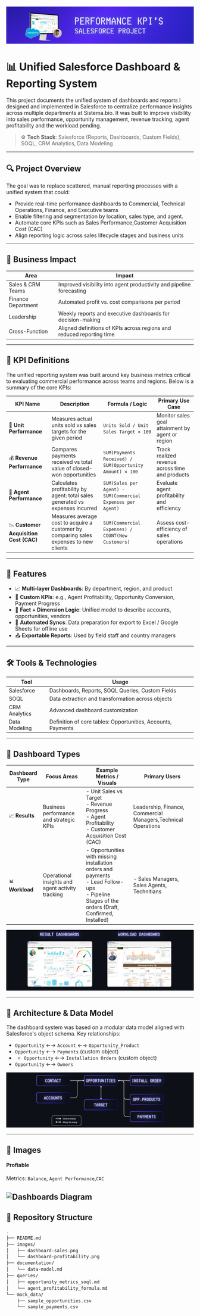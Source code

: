 ![Wallpaper](images/salesforce-project.jpg)
# 📊 Unified Salesforce Dashboard & Reporting System

This project documents the unified system of dashboards and reports I designed and implemented in Salesforce to centralize performance insights across multiple departments at Sistema.bio. It was built to improve visibility into sales performance, opportunity management, revenue tracking, agent profitability and the workload pending.

> ⚙️ **Tech Stack**: Salesforce (Reports, Dashboards, Custom Fields), SOQL, CRM Analytics, Data Modeling

---

## 🔍 Project Overview

The goal was to replace scattered, manual reporting processes with a unified system that could:

- Provide real-time performance dashboards to Commercial, Technical Operations, Finance, and Executive teams
- Enable filtering and segmentation by location, sales type, and agent.
- Automate core KPIs such as Sales Performance,Customer Acquisition Cost (CAC)
- Align reporting logic across sales lifecycle stages and business units

---

## 💼 Business Impact

| Area               | Impact                                                                 |
|--------------------|------------------------------------------------------------------------|
| Sales & CRM Teams  | Improved visibility into agent productivity and pipeline forecasting   |
| Finance Department | Automated profit vs. cost comparisons per period                       |
| Leadership         | Weekly reports and executive dashboards for decision-making            |
| Cross-Function     | Aligned definitions of KPIs across regions and reduced reporting time  |

---

## 📄 KPI Definitions

The unified reporting system was built around key business metrics critical to evaluating commercial performance across teams and regions. Below is a summary of the core KPIs:

| KPI Name                    | Description                                                                                  | Formula / Logic                                                                                   | Primary Use Case                                      |
|-----------------------------|----------------------------------------------------------------------------------------------|----------------------------------------------------------------------------------------------------|--------------------------------------------------------|
| 🎯 **Unit Performance**     | Measures actual units sold vs sales targets for the given period                            | `Units Sold / Unit Sales Target × 100`                                                             | Monitor sales goal attainment by agent or region       |
| 💰 **Revenue Performance**  | Compares payments received vs total value of closed-won opportunities                       | `SUM(Payments Received) / SUM(Opportunity Amount) × 100`                                           | Track realized revenue across time and products        |
| 👤 **Agent Performance**    | Calculates profitability by agent: total sales generated vs expenses incurred               | `SUM(Sales per Agent) - SUM(Commercial Expenses per Agent)`                                       | Evaluate agent profitability and efficiency            |
| 📉 **Customer Acquisition Cost (CAC)** | Measures average cost to acquire a customer by comparing sales expenses to new clients | `SUM(Commercial Expenses) / COUNT(New Customers)`                                                  | Assess cost-efficiency of sales operations             |


---

## 📐 Features

- 📈 **Multi-layer Dashboards**: By department, region, and product
- 🧮 **Custom KPIs**: e.g., Agent Profitability, Opportunity Conversion, Payment Progress
- 🧩 **Fact + Dimension Logic**: Unified model to describe accounts, opportunities, vendors
- 🔗 **Automated Syncs**: Data preparation for export to Excel / Google Sheets for offline use
- 📤 **Exportable Reports**: Used by field staff and country managers

---

## 🛠️ Tools & Technologies

| Tool           | Usage                                                           |
|----------------|------------------------------------------------------------------|
| Salesforce     | Dashboards, Reports, SOQL Queries, Custom Fields                 |
| SOQL           | Data extraction and transformation across objects                |
| CRM Analytics  | Advanced dashboard customization               |
| Data Modeling  | Definition of core tables: Opportunities, Accounts, Payments     |

---


## 🧭 Dashboard Types

| Dashboard Type       | Focus Areas                                                                                                  | Example Metrics / Visuals                                                                                  | Primary Users                                     |
|----------------------|---------------------------------------------------------------------------------------------------------------|-------------------------------------------------------------------------------------------------------------|--------------------------------------------------|
| 📈 **Results**        | Business performance and strategic KPIs                                                                      | - Unit Sales vs Target<br>- Revenue Progress<br>- Agent Profitability<br>- Customer Acquisition Cost (CAC)       | Leadership, Finance, Commercial Managers,Technical Operations        |
| 📊 **Workload**       | Operational insights and agent activity tracking                                                              | - Opportunities with missing installation orders and payments<br>- Lead Follow-ups<br>- Pipeline Stages of the orders (Draft, Confirmed, Installed)   | - Sales Managers, Sales Agents, Technitians|

![Dashboards Types](images/dashboards-types.jpg)

---

## 🧩 Architecture & Data Model

The dashboard system was based on a modular data model aligned with Salesforce's object schema. Key relationships:

- `Opportunity` ←→ `Account` ←→ `Opportunity_Product`  
- `Opportunity` ←→ `Payments` (custom object)
- - `Opportunity` ←→ `Installation Orders` (custom object)  
- `Opportunity` ←→ `Owners`  

![Dashboards Diagram](images/salesforce-diagram.jpg)


---

## 💼 Images

#### Profiable 
Metrics:  `Balance`, `Agent Performance`,`CAC`

![Dashboards Diagram](images/profitable-dashboard.jpg)
---

## 📁 Repository Structure

```bash
.
├── README.md
├── images/
│   ├── dashboard-sales.png
│   └── dashboard-profitability.png
├── documentation/
│   └── data-model.md
├── queries/
│   ├── opportunity_metrics_soql.md
│   └── agent_profitability_formula.md
└── mock_data/
    ├── sample_opportunities.csv
    └── sample_payments.csv

